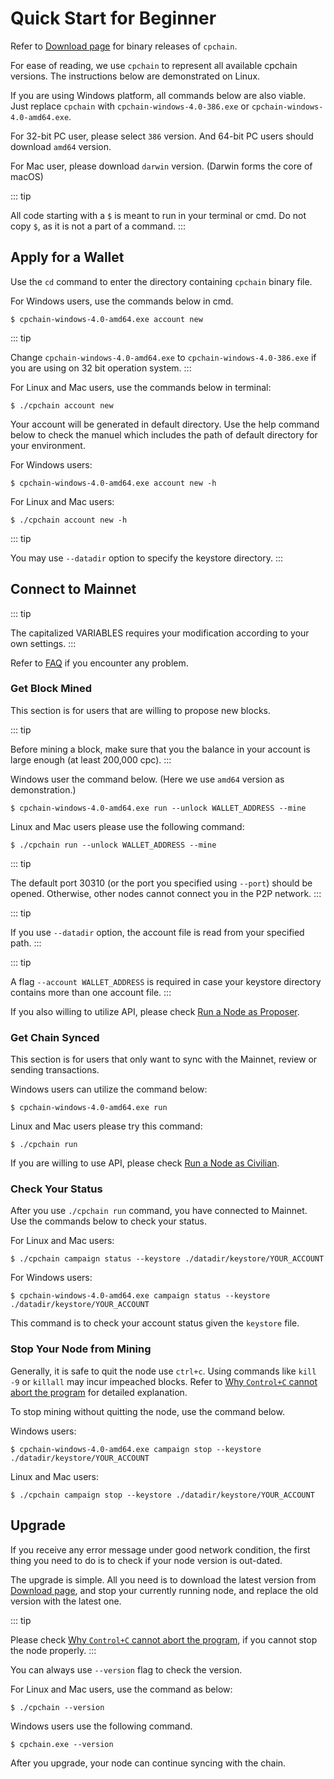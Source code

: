 # Quick Start for Beginner 

Refer to [Download page](https://github.com/CPChain/chain/releases) for
binary releases of `cpchain`.

For ease of reading, we use `cpchain` to represent all available cpchain
versions. The instructions below are demonstrated on Linux.

If you are using Windows platform, all commands below are also viable.
Just replace `cpchain` with `cpchain-windows-4.0-386.exe` or
`cpchain-windows-4.0-amd64.exe`.

For 32-bit PC user, please select `386` version. And 64-bit PC users
should download `amd64` version.

For Mac user, please download `darwin` version. (Darwin forms the core
of macOS)

::: tip

All code starting with a `$` is meant to run in your terminal or cmd. Do
not copy `$`, as it is not a part of a command.
:::

## Apply for a Wallet

Use the `cd` command to enter the directory containing `cpchain` binary
file.

For Windows users, use the commands below in cmd.

``` {.shell}
$ cpchain-windows-4.0-amd64.exe account new
```

::: tip

Change `cpchain-windows-4.0-amd64.exe` to `cpchain-windows-4.0-386.exe`
if you are using on 32 bit operation system.
:::

For Linux and Mac users, use the commands below in terminal:

``` {.shell}
$ ./cpchain account new
```

Your account will be generated in default directory. Use the help
command below to check the manuel which includes the path of default
directory for your environment.

For Windows users:

``` {.shell}
$ cpchain-windows-4.0-amd64.exe account new -h
```

For Linux and Mac users:

``` {.shell}
$ ./cpchain account new -h
```

::: tip

You may use `--datadir` option to specify the keystore directory.
:::

## Connect to Mainnet

::: tip

The capitalized VARIABLES requires your modification according to your
own settings.
:::

Refer to [FAQ](../misc/faq.md#faq) if you encounter any
problem.

### Get Block Mined

This section is for users that are willing to propose new blocks.

::: tip

Before mining a block, make sure that you the balance in your account is
large enough (at least 200,000 cpc).
:::

Windows user the command below. (Here we use `amd64` version as
demonstration.)

``` {.shell}
$ cpchain-windows-4.0-amd64.exe run --unlock WALLET_ADDRESS --mine
```

Linux and Mac users please use the following command:

``` {.shell}
$ ./cpchain run --unlock WALLET_ADDRESS --mine
```

::: tip

The default port 30310 (or the port you specified using `--port`) should
be opened. Otherwise, other nodes cannot connect you in the P2P network.
:::

::: tip

If you use `--datadir` option, the account file is read from your
specified path.
:::

::: tip

A flag `--account WALLET_ADDRESS` is required in case your keystore
directory contains more than one account file.
:::

If you also willing to utilize API, please check
[Run a Node as Proposer](./quickstart.md#run-a-node-as-proposer).

### Get Chain Synced

This section is for users that only want to sync with the Mainnet,
review or sending transactions.

Windows users can utilize the command below:

``` {.shell}
$ cpchain-windows-4.0-amd64.exe run
```

Linux and Mac users please try this command:

``` {.shell}
$ ./cpchain run
```

If you are willing to use API, please check
[Run a Node as Civilian](./quickstart.md#run-a-node-as-civilian).

### Check Your Status

After you use `./cpchain run` command, you have connected to Mainnet.
Use the commands below to check your status.

For Linux and Mac users:

``` {.shell}
$ ./cpchain campaign status --keystore ./datadir/keystore/YOUR_ACCOUNT
```

For Windows users:

``` {.shell}
$ cpchain-windows-4.0-amd64.exe campaign status --keystore ./datadir/keystore/YOUR_ACCOUNT
```

This command is to check your account status given the `keystore` file.

### Stop Your Node from Mining

Generally, it is safe to quit the node use `ctrl+c`. Using commands like
`kill -9` or `killall` may incur impeached blocks. Refer to
[Why ``Control+C`` cannot abort the program](../misc/faq.md#why-``control+c``-cannot-abort-the-program) for detailed explanation.

To stop mining without quitting the node, use the command below.

Windows users:

``` {.shell}
$ cpchain-windows-4.0-amd64.exe campaign stop --keystore ./datadir/keystore/YOUR_ACCOUNT
```

Linux and Mac users:

``` {.shell}
$ ./cpchain campaign stop --keystore ./datadir/keystore/YOUR_ACCOUNT
```

## Upgrade

If you receive any error message under good network condition, the first
thing you need to do is to check if your node version is out-dated.

The upgrade is simple. All you need is to download the latest version
from [Download page](https://github.com/CPChain/chain/releases), and
stop your currently running node, and replace the old version with the
latest one.

::: tip

Please check [Why ``Control+C`` cannot abort the program](../misc/faq.md#why-``control+c``-cannot-abort-the-program), if you cannot
stop the node properly.
:::

You can always use `--version` flag to check the version.

For Linux and Mac users, use the command as below:

``` {.shell}
$ ./cpchain --version
```

Windows users use the following command.

``` {.shell}
$ cpchain.exe --version
```

After you upgrade, your node can continue syncing with the chain.
